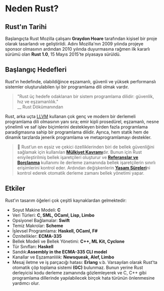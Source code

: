 # Neden Rust?
## Rust'ın Tarihi 
Başlangıçta Rust Mozilla çalışanı **Graydon Hoare** tarafından kişisel bir proje olarak tasarlandı ve geliştirildi. Adını Mozilla'nın 2009 yılında projeye sponsor olmasının ardından 2010 yılında duyurmasına rağmen ilk kararlı sürümü olan **Rust 1.0**, 15 Mayıs 2015'te piyasaya sürüldü.

## Başlangıç Hedefleri
Rust'ın hedefinde, olabildiğince eşzamanlı, güvenli ve yüksek performanslı sistemler oluşturulabilen iyi bir programlama dili olmak vardır.
> "Rust üç hedefe odaklanan bir sistem programlama dilidir: güvenlik, hız ve eşzamanlılık."  
> \_\_ Rust Dökümanından

Rust, arka uçta [LLVM](https://en.wikipedia.org/wiki/LLVM) kullanan çok genç ve modern bir derlemeli programlama dili olmasının yanı sıra; emir kipli prosedürel, eşzamanlı, nesne yönelimli ve saf işlev biçimlerini destekleyen birden fazla programlama paradigmasına sahip bir programlama dilidir. Ayrıca, hem statik hem de dinamik tarzlarda jenerik programlama ve metaprogramlamayı destekler.    

> 🔎 Rust’un en eşsiz ve çekici özelliklerinden biri de bellek güvenliğini sağlamak için kullanılan [**Mülkiyet Kavramı**](https://github.com/rust-lang-tr/site/blob/master/source/docs/c1.ownership.html)dır. Bunun için Rust eniyileştirilmiş bellek işaretçileri oluşturur ve [**Referanslar ve Borçlanma**](https://github.com/rust-lang-tr/site/blob/master/source/docs/c2.borrowing.html) kullanımı ile derleme zamanında bellek işaretçilerin sınırlı erişimlerini kontrol eder. Ardından değişkenlerin [**Yaşam Süreleri**](https://github.com/rust-lang-tr/site/blob/master/source/docs/c3.lifetimes.html)ni kontrol ederek otomatik derleme zamanı bellek yönetimi yapar.
## Etkiler
Rust'ın tasarım öğeleri çok çeşitli kaynaklardan gelmektedir:
* Soyut Makine Modeli: **C**
* Veri Türleri: **C, SML, OCaml, Lisp, Limbo**
* Opsiyonel Bağlamalar: **Swift**
* Temiz Makrolar: **Scheme**
* İşlevsel Programlama: **Haskell, OCaml, F#**
* Öznitellikler: **ECMA-335**
* Bellek Modeli ve Bellek Yönetimi: **C++, ML Kit, Cyclone**
* Tür Sınıfları: **Haskell**
* Sandık:**Assembly in the ECMA-335 CLI model**
* Kanallar ve Eşzamanlılık: **Newsqueak, Alef, Limbo**
* Mesaj iletme ve iş parçacığı hatası: **Erlang**
v.b. 
Varsayılan olarak Rust'ta otomatik çöp toplama sistemi **(GC)** bulunmaz. Bunun yerine Rust derleyicisi kodu derleme zamanında gözlemleyerek ve C, C++ gibi programlama dillerinde yapılabilecek birçok hata türünün önlenmesine yardımcı olur.

